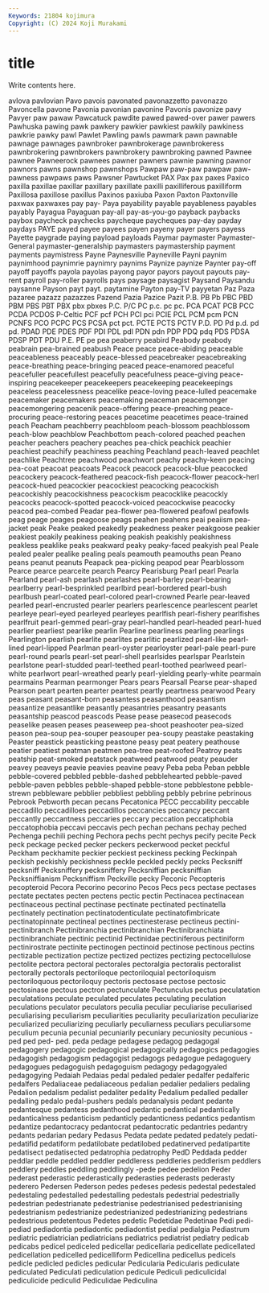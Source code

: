 ```yaml
---
Keywords: 21804 kojimura
Copyright: (C) 2024 Koji Murakami
---
```


# title

Write contents here.



avlova pavlovian Pavo pavois pavonated pavonazzetto pavonazzo
Pavoncella pavone Pavonia pavonian pavonine Pavonis pavonize pavy Pavyer paw
pawaw Pawcatuck pawdite pawed pawed-over pawer pawers Pawhuska pawing pawk
pawkery pawkier pawkiest pawkily pawkiness pawkrie pawky pawl Pawlet Pawling
pawls pawmark pawn pawnable pawnage pawnages pawnbroker pawnbrokerage pawnbrokeress pawnbrokering
pawnbrokers pawnbrokery pawnbroking pawned Pawnee pawnee Pawneerock pawnees pawner pawners
pawnie pawning pawnor pawnors pawns pawnshop pawnshops Pawpaw paw-paw pawpaw
paw-pawness pawpaws paws Pawsner Pawtucket PAX Pax pax paxes Paxico
paxilla paxillae paxillar paxillary paxillate paxilli paxilliferous paxilliform Paxillosa paxillose
paxillus Paxinos paxiuba Paxon Paxton Paxtonville paxwax paxwaxes pay pay-
Paya payability payable payableness payables payably Payagua Payaguan pay-all pay-as-you-go
payback paybacks paybox paycheck paychecks paycheque paycheques pay-day payday paydays
PAYE payed payee payees payen payeny payer payers payess Payette
paygrade paying payload payloads Paymar paymaster Paymaster-General paymaster-generalship paymasters paymastership
payment payments paymistress Payne Paynesville Payneville Payni paynim paynimhood paynimrie
paynimry paynims Paynize paynize Paynter pay-off payoff payoffs payola payolas
payong payor payors payout payouts pay-rent payroll pay-roller payrolls pays
paysage paysagist Paysand Paysandu paysanne Payson payt payt. paytamine Payton
pay-TV payyetan Paz Paza pazaree pazazz pazazzes Pazend Pazia Pazice
Pazit P.B. PB Pb PBC PBD PBM PBS PBT PBX
pbx pbxes P.C. P/C PC p.c. pc pc. PCA PCAT
PCB PCC PCDA PCDOS P-Celtic PCF pcf PCH PCI pci
PCIE PCL PCM pcm PCN PCNFS PCO PCPC PCS PCSA
pct pct. PCTE PCTS PCTV P.D. PD Pd p.d. pd
pd. PDAD PDE PDES PDF PDI PDL pdl PDN pdn
PDP PDQ pdq PDS PDSA PDSP PDT PDU P.E. PE
pe pea peaberry peabird Peabody peabody peabrain pea-brained peabush Peace
peace peace-abiding peaceable peaceableness peaceably peace-blessed peacebreaker peacebreaking peace-breathing peace-bringing
peaced peace-enamored peaceful peacefuller peacefullest peacefully peacefulness peace-giving peace-inspiring peacekeeper
peacekeepers peacekeeping peacekeepings peaceless peacelessness peacelike peace-loving peace-lulled peacemake peacemaker
peacemakers peacemaking peaceman peacemonger peacemongering peacenik peace-offering peace-preaching peace-procuring peace-restoring
peaces peacetime peacetimes peace-trained peach Peacham peachberry peachbloom peach-blossom peachblossom
peach-blow peachblow Peachbottom peach-colored peached peachen peacher peachers peachery peaches
pea-chick peachick peachier peachiest peachify peachiness peaching Peachland peach-leaved peachlet
peachlike Peachtree peachwood peachwort peachy peachy-keen peacing pea-coat peacoat peacoats
Peacock peacock peacock-blue peacocked peacockery peacock-feathered peacock-fish peacock-flower peacock-herl peacock-hued
peacockier peacockiest peacocking peacockish peacockishly peacockishness peacockism peacocklike peacockly peacocks
peacock-spotted peacock-voiced peacockwise peacocky peacod pea-combed Peadar pea-flower pea-flowered peafowl
peafowls peag peage peages peagoose peags peahen peahens peai peaiism
pea-jacket peak Peake peaked peakedly peakedness peaker peakgoose peakier peakiest
peakily peakiness peaking peakish peakishly peakishness peakless peaklike peaks peakward
peaky peaky-faced peakyish peal Peale pealed pealer pealike pealing peals
peamouth peamouths pean Peano peans peanut peanuts Peapack pea-picking peapod
pear Pearblossom Pearce pearce pearceite pearch Pearcy Pearisburg Pearl pearl
Pearla Pearland pearl-ash pearlash pearlashes pearl-barley pearl-bearing pearlberry pearl-besprinkled pearlbird
pearl-bordered pearl-bush pearlbush pearl-coated pearl-colored pearl-crowned Pearle pear-leaved pearled pearl-encrusted
pearler pearlers pearlescence pearlescent pearlet pearleye pearl-eyed pearleyed pearleyes pearlfish
pearl-fishery pearlfishes pearlfruit pearl-gemmed pearl-gray pearl-handled pearl-headed pearl-hued pearlier pearliest
pearlike pearlin Pearline pearliness pearling pearlings Pearlington pearlish pearlite pearlites
pearlitic pearlized pearl-like pearl-lined pearl-lipped Pearlman pearl-oyster pearloyster pearl-pale pearl-pure
pearl-round pearls pearl-set pearl-shell pearlsides pearlspar Pearlstein pearlstone pearl-studded pearl-teethed
pearl-toothed pearlweed pearl-white pearlwort pearl-wreathed pearly pearl-yielding pearly-white pearmain pearmains
Pearman pearmonger Pears pears Pearsall Pearse pear-shaped Pearson peart pearten
pearter peartest peartly peartness pearwood Peary peas peasant peasant-born peasantess
peasanthood peasantism peasantize peasantlike peasantly peasantries peasantry peasants peasantship peascod
peascods Pease pease peasecod peasecods peaselike peasen peases peaseweep pea-shoot
peashooter pea-sized peason pea-soup pea-souper peasouper pea-soupy peastake peastaking Peaster
peastick peasticking peastone peasy peat peatery peathouse peatier peatiest peatman
peatmen pea-tree peat-roofed Peatroy peats peatship peat-smoked peatstack peatweed peatwood
peaty peauder peavey peaveys peavie peavies peavine peavy Peba peba
Peban pebble pebble-covered pebbled pebble-dashed pebblehearted pebble-paved pebble-paven pebbles pebble-shaped
pebble-stone pebblestone pebble-strewn pebbleware pebblier pebbliest pebbling pebbly pebrine pebrinous
Pebrook Pebworth pecan pecans Pecatonica PECC peccability peccable peccadillo peccadilloes
peccadillos peccancies peccancy peccant peccantly peccantness peccaries peccary peccation peccatiphobia
peccatophobia peccavi peccavis pech pechan pechans pechay peched Pechenga pechili
peching Pechora pechs pecht pechys pecify pecite Peck peck peckage
pecked pecker peckers peckerwood pecket peckful Peckham peckhamite peckier peckiest
peckiness pecking Peckinpah peckish peckishly peckishness peckle peckled peckly pecks
Pecksniff pecksniff Pecksniffery pecksniffery Pecksniffian pecksniffian Pecksniffianism Pecksniffism Peckville pecky
Peconic Pecopteris pecopteroid Pecora Pecorino pecorino Pecos Pecs pecs pectase
pectases pectate pectates pecten pectens pectic pectin Pectinacea pectinacean pectinaceous
pectinal pectinase pectinate pectinated pectinatella pectinately pectination pectinatodenticulate pectinatofimbricate pectinatopinnate
pectineal pectines pectinesterase pectineus pectini- pectinibranch Pectinibranchia pectinibranchian Pectinibranchiata pectinibranchiate
pectinic pectinid Pectinidae pectiniferous pectiniform pectinirostrate pectinite pectinogen pectinoid pectinose
pectinous pectins pectizable pectization pectize pectized pectizes pectizing pectocellulose pectolite
pectora pectoral pectorales pectoralgia pectoralis pectoralist pectorally pectorals pectoriloque pectoriloquial
pectoriloquism pectoriloquous pectoriloquy pectoris pectosase pectose pectosic pectosinase pectous pectron
pectunculate Pectunculus pectus peculatation peculatations peculate peculated peculates peculating peculation
peculations peculator peculators peculia peculiar peculiarise peculiarised peculiarising peculiarism peculiarities
peculiarity peculiarization peculiarize peculiarized peculiarizing peculiarly peculiarness peculiars peculiarsome peculium
pecunia pecunial pecuniarily pecuniary pecuniosity pecunious -ped ped ped- ped.
peda pedage pedagese pedagog pedagogal pedagogery pedagogic pedagogical pedagogically pedagogics
pedagogies pedagogish pedagogism pedagogist pedagogs pedagogue pedagoguery pedagogues pedagoguish pedagoguism
pedagogy pedagogyaled pedagogying Pedaiah Pedaias pedal pedaled pedaler pedalfer pedalferic
pedalfers Pedaliaceae pedaliaceous pedalian pedalier pedaliers pedaling Pedalion pedalism pedalist
pedaliter pedality Pedalium pedalled pedaller pedalling pedalo pedal-pushers pedals pedanalysis
pedant pedante pedantesque pedantess pedanthood pedantic pedantical pedantically pedanticalness pedanticism
pedanticly pedanticness pedantics pedantism pedantize pedantocracy pedantocrat pedantocratic pedantries pedantry
pedants pedarian pedary Pedasus Pedata pedate pedated pedately pedati- pedatifid
pedatiform pedatilobate pedatilobed pedatinerved pedatipartite pedatisect pedatisected pedatrophia pedatrophy PedD
Peddada pedder peddlar peddle peddled peddler peddleress peddleries peddlerism peddlers
peddlery peddles peddling peddlingly -pede pedee pedelion Peder pederast pederastic
pederastically pederasties pederasts pederasty pederero Pedersen Pederson pedes pedeses pedesis
pedestal pedestaled pedestaling pedestalled pedestalling pedestals pedestrial pedestrially pedestrian pedestrianate
pedestrianise pedestrianised pedestrianising pedestrianism pedestrianize pedestrianized pedestrianizing pedestrians pedestrious pedetentous
Pedetes pedetic Pedetidae Pedetinae Pedi pedi- pediad pediadontia pediadontic pediadontist
pedial pedialgia Pediastrum pediatric pediatrician pediatricians pediatrics pediatrist pediatry pedicab
pedicabs pedicel pediceled pedicellar pedicellaria pedicellate pedicellated pedicellation pedicelled pedicelliform
Pedicellina pedicellus pedicels pedicle pedicled pedicles pedicular Pedicularia Pedicularis pediculate
pediculated Pediculati pediculation pedicule Pediculi pediculicidal pediculicide pediculid Pediculidae Pediculina
